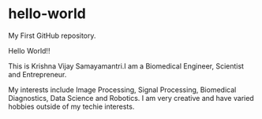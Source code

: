 # hello-world
My First GitHub repository.

Hello World!!

This is Krishna Vijay Samayamantri.I am a Biomedical Engineer, Scientist and Entrepreneur. 

My interests include Image Processing, Signal Processing, Biomedical Diagnostics, Data Science and Robotics. I am very creative and have varied hobbies outside of my techie interests.
